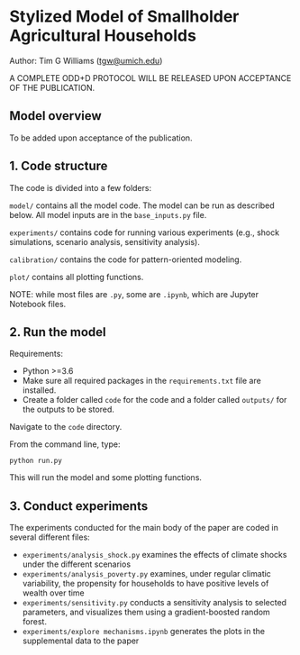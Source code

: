 # Stylized Model of Smallholder Agricultural Households
Author: Tim G Williams (tgw@umich.edu)

A COMPLETE ODD+D PROTOCOL WILL BE RELEASED UPON ACCEPTANCE OF THE PUBLICATION.

## Model overview
To be added upon acceptance of the publication.

## 1. Code structure
The code is divided into a few folders:

`model/` contains all the model code. The model can be run as described below. All model inputs are in the `base_inputs.py` file.

`experiments/` contains code for running various experiments (e.g., shock simulations, scenario analysis, sensitivity analysis).

`calibration/` contains the code for pattern-oriented modeling.

`plot/` contains all plotting functions.

NOTE: while most files are `.py`, some are `.ipynb`, which are Jupyter Notebook files.

## 2. Run the model
Requirements:
- Python >=3.6
- Make sure all required packages in the `requirements.txt` file are installed.
- Create a folder called `code` for the code and a folder called `outputs/` for the outputs to be stored.

Navigate to the `code` directory.

From the command line, type:

`python run.py`

This will run the model and some plotting functions.

## 3. Conduct experiments
The experiments conducted for the main body of the paper are coded in several different files:
- `experiments/analysis_shock.py` examines the effects of climate shocks under the different scenarios
- `experiments/analysis_poverty.py` examines, under regular climatic variability, the propensity for households to have positive levels of wealth over time
- `experiments/sensitivity.py` conducts a sensitivity analysis to selected parameters, and visualizes them using a gradient-boosted random forest.
- `experiments/explore mechanisms.ipynb` generates the plots in the supplemental data to the paper